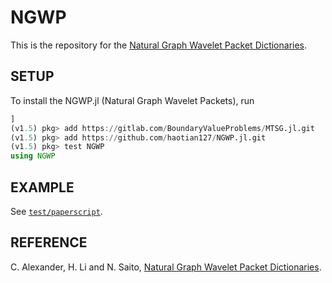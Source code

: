 # NGWP

<!-- [![Build Status](https://travis-ci.com/haotian127/NGWP.jl.svg?branch=master)](https://travis-ci.com/haotian127/NGWP.jl)
[![Build Status](https://ci.appveyor.com/api/projects/status/github/haotian127/NGWP.jl?svg=true)](https://ci.appveyor.com/project/haotian127/NGWP-jl)
[![Coverage](https://codecov.io/gh/haotian127/NGWP.jl/branch/master/graph/badge.svg)](https://codecov.io/gh/haotian127/NGWP.jl)
[![Coverage](https://coveralls.io/repos/github/haotian127/NGWP.jl/badge.svg?branch=master)](https://coveralls.io/github/haotian127/NGWP.jl?branch=master) -->

This is the repository for the [Natural Graph Wavelet Packet Dictionaries](https://arxiv.org/abs/2009.09020).

## SETUP

To install the NGWP.jl (Natural Graph Wavelet Packets), run
```julia
]
(v1.5) pkg> add https://gitlab.com/BoundaryValueProblems/MTSG.jl.git
(v1.5) pkg> add https://github.com/haotian127/NGWP.jl.git
(v1.5) pkg> test NGWP
using NGWP
```

## EXAMPLE

See [`test/paperscript`](https://github.com/haotian127/NGWP.jl/tree/master/test/paperscript).

## REFERENCE

C. Alexander, H. Li and N. Saito, [Natural Graph Wavelet Packet Dictionaries](https://arxiv.org/abs/2009.09020).
